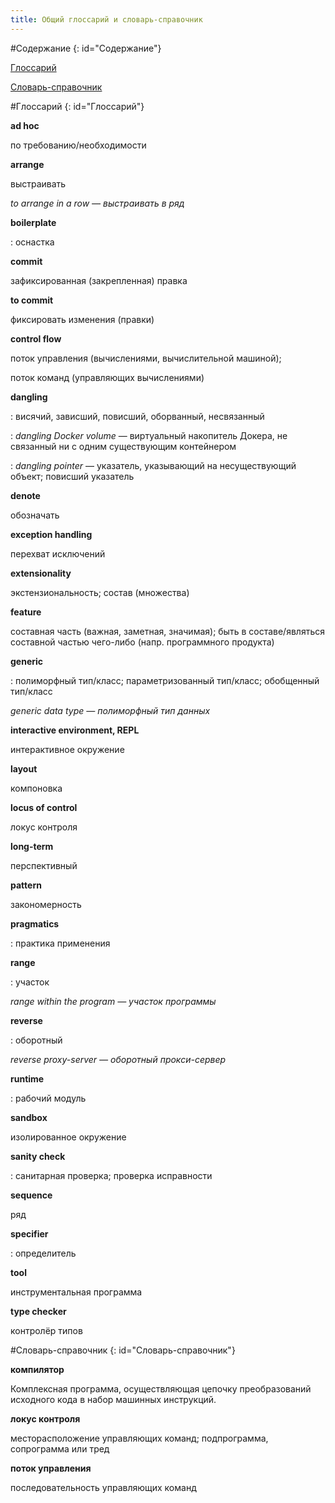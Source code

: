 ```yaml
---
title: Общий глоссарий и словарь-справочник
---
```


#Содержание
{: id="Содержание"}

[Глоссарий](#Глоссарий)

[Словарь-справочник](#Словарь-справочник)

#Глоссарий
{: id="Глоссарий"}

**ad hoc**

по требованию/необходимости

**arrange**

выстраивать

_to arrange in a row — выстраивать в ряд_

**boilerplate**

: оснастка

**commit**

зафиксированная (закрепленная) правка

**to commit**

фиксировать изменения (правки)

**control flow**

поток управления (вычислениями, вычислительной машиной);

поток команд (управляющих вычислениями)

**dangling**

: висячий, зависший, повисший, оборванный, несвязанный

: _dangling Docker volume_ — виртуальный накопитель Докера, не связанный ни с одним существующим контейнером

: _dangling pointer_ — указатель, указывающий на несуществующий объект; повисший указатель

**denote**

обозначать

**exception handling**

перехват исключений

**extensionality**

экстензиональность; состав (множества)

**feature**

составная часть (важная, заметная, значимая); быть в составе/являться составной частью чего-либо (напр. программного продукта)

**generic**

: полиморфный тип/класс; параметризованный тип/класс; обобщенный тип/класс

  _generic data type — полиморфный тип данных_

**interactive environment, REPL**

интерактивное окружение

**layout**

компоновка

**locus of control**

локус контроля

**long-term**

перспективный

**pattern**

закономерность

**pragmatics**

: практика применения

**range**

: участок

  _range within the program — участок программы_

**reverse**

: оборотный

  _reverse proxy-server — оборотный прокси-сервер_

**runtime**

: рабочий модуль

**sandbox**

изолированное окружение

**sanity check**

: санитарная проверка; проверка исправности

**sequence**

ряд

**specifier**

: определитель

**tool**

инструментальная программа

**type checker**

контролёр типов

#Словарь-справочник
{: id="Словарь-справочник"}

**компилятор**

Комплексная программа, осуществляющая цепочку преобразований исходного кода в набор машинных инструкций.

**локус контроля**

месторасположение управляющих команд; подпрограмма, сопрограмма или тред

**поток управления**

последовательность управляющих команд
